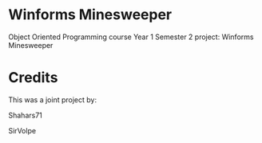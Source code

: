 # Winforms Minesweeper

Object Oriented Programming course Year 1 Semester 2 project: Winforms Minesweeper


# Credits

This was a joint project by:

Shahars71

SirVolpe
